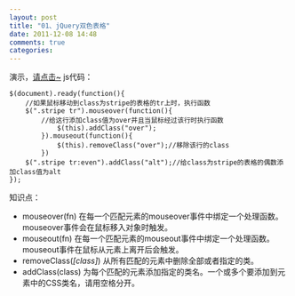 ```yaml
---
layout: post
title: "01、jQuery双色表格"
date: 2011-12-08 14:48
comments: true
categories: 
---
```


演示，[请点击~](http://www.nowhisky.com/jQuery/demo01.html) js代码： 
    
    
    $(document).ready(function(){
        //如果鼠标移动到class为stripe的表格的tr上时，执行函数
    	$(".stripe tr").mouseover(function(){
            //给这行添加class值为over并且当鼠标经过该行时执行函数
    			$(this).addClass("over");
    		}).mouseout(function(){
    			$(this).removeClass("over");//移除该行的class
    		})
    	$(".stripe tr:even").addClass("alt");//给class为stripe的表格的偶数添加class值为alt
    });

知识点： 

  * mouseover(fn) 在每一个匹配元素的mouseover事件中绑定一个处理函数。mouseover事件会在鼠标移入对象时触发。
  * mouseout(fn) 在每一个匹配元素的mouseout事件中绑定一个处理函数。mouseout事件在鼠标从元素上离开后会触发。
  * removeClass(_[class]_) 从所有匹配的元素中删除全部或者指定的类。
  * addClass(class) 为每个匹配的元素添加指定的类名。一个或多个要添加到元素中的CSS类名，请用空格分开。